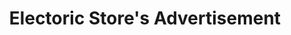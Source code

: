 ---
title: Electoric Store's Advertisement
category: paintings
series: tokyo
year: 2015
image: camera.jpg
size: 
materials: acrylic on canvas
---